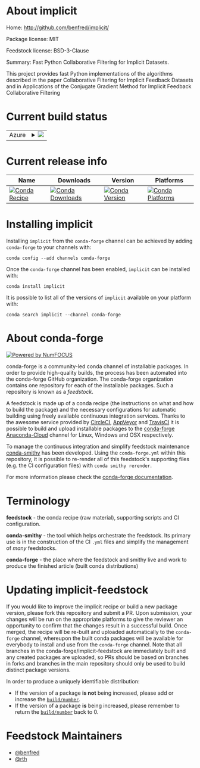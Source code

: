 About implicit
==============

Home: http://github.com/benfred/implicit/

Package license: MIT

Feedstock license: BSD-3-Clause

Summary: Fast Python Collaborative Filtering for Implicit Datasets.

This project provides fast Python implementations of the algorithms
described in the paper Collaborative Filtering for Implicit Feedback
Datasets and in Applications of the Conjugate Gradient Method
for Implicit Feedback Collaborative Filtering


Current build status
====================


<table>
    
  <tr>
    <td>Azure</td>
    <td>
      <details>
        <summary>
          <a href="https://dev.azure.com/conda-forge/feedstock-builds/_build/latest?definitionId=444&branchName=master">
            <img src="https://dev.azure.com/conda-forge/feedstock-builds/_apis/build/status/implicit-feedstock?branchName=master">
          </a>
        </summary>
        <table>
          <thead><tr><th>Variant</th><th>Status</th></tr></thead>
          <tbody><tr>
              <td>linux_64_cuda_compiler_version10.0numpy1.16python3.6.____cpython</td>
              <td>
                <a href="https://dev.azure.com/conda-forge/feedstock-builds/_build/latest?definitionId=444&branchName=master">
                  <img src="https://dev.azure.com/conda-forge/feedstock-builds/_apis/build/status/implicit-feedstock?branchName=master&jobName=linux&configuration=linux_64_cuda_compiler_version10.0numpy1.16python3.6.____cpython" alt="variant">
                </a>
              </td>
            </tr><tr>
              <td>linux_64_cuda_compiler_version10.0numpy1.16python3.7.____cpython</td>
              <td>
                <a href="https://dev.azure.com/conda-forge/feedstock-builds/_build/latest?definitionId=444&branchName=master">
                  <img src="https://dev.azure.com/conda-forge/feedstock-builds/_apis/build/status/implicit-feedstock?branchName=master&jobName=linux&configuration=linux_64_cuda_compiler_version10.0numpy1.16python3.7.____cpython" alt="variant">
                </a>
              </td>
            </tr><tr>
              <td>linux_64_cuda_compiler_version10.0numpy1.16python3.8.____cpython</td>
              <td>
                <a href="https://dev.azure.com/conda-forge/feedstock-builds/_build/latest?definitionId=444&branchName=master">
                  <img src="https://dev.azure.com/conda-forge/feedstock-builds/_apis/build/status/implicit-feedstock?branchName=master&jobName=linux&configuration=linux_64_cuda_compiler_version10.0numpy1.16python3.8.____cpython" alt="variant">
                </a>
              </td>
            </tr><tr>
              <td>linux_64_cuda_compiler_version10.0numpy1.18python3.6.____73_pypy</td>
              <td>
                <a href="https://dev.azure.com/conda-forge/feedstock-builds/_build/latest?definitionId=444&branchName=master">
                  <img src="https://dev.azure.com/conda-forge/feedstock-builds/_apis/build/status/implicit-feedstock?branchName=master&jobName=linux&configuration=linux_64_cuda_compiler_version10.0numpy1.18python3.6.____73_pypy" alt="variant">
                </a>
              </td>
            </tr><tr>
              <td>linux_64_cuda_compiler_version10.1numpy1.16python3.6.____cpython</td>
              <td>
                <a href="https://dev.azure.com/conda-forge/feedstock-builds/_build/latest?definitionId=444&branchName=master">
                  <img src="https://dev.azure.com/conda-forge/feedstock-builds/_apis/build/status/implicit-feedstock?branchName=master&jobName=linux&configuration=linux_64_cuda_compiler_version10.1numpy1.16python3.6.____cpython" alt="variant">
                </a>
              </td>
            </tr><tr>
              <td>linux_64_cuda_compiler_version10.1numpy1.16python3.7.____cpython</td>
              <td>
                <a href="https://dev.azure.com/conda-forge/feedstock-builds/_build/latest?definitionId=444&branchName=master">
                  <img src="https://dev.azure.com/conda-forge/feedstock-builds/_apis/build/status/implicit-feedstock?branchName=master&jobName=linux&configuration=linux_64_cuda_compiler_version10.1numpy1.16python3.7.____cpython" alt="variant">
                </a>
              </td>
            </tr><tr>
              <td>linux_64_cuda_compiler_version10.1numpy1.16python3.8.____cpython</td>
              <td>
                <a href="https://dev.azure.com/conda-forge/feedstock-builds/_build/latest?definitionId=444&branchName=master">
                  <img src="https://dev.azure.com/conda-forge/feedstock-builds/_apis/build/status/implicit-feedstock?branchName=master&jobName=linux&configuration=linux_64_cuda_compiler_version10.1numpy1.16python3.8.____cpython" alt="variant">
                </a>
              </td>
            </tr><tr>
              <td>linux_64_cuda_compiler_version10.1numpy1.18python3.6.____73_pypy</td>
              <td>
                <a href="https://dev.azure.com/conda-forge/feedstock-builds/_build/latest?definitionId=444&branchName=master">
                  <img src="https://dev.azure.com/conda-forge/feedstock-builds/_apis/build/status/implicit-feedstock?branchName=master&jobName=linux&configuration=linux_64_cuda_compiler_version10.1numpy1.18python3.6.____73_pypy" alt="variant">
                </a>
              </td>
            </tr><tr>
              <td>linux_64_cuda_compiler_version10.2numpy1.16python3.6.____cpython</td>
              <td>
                <a href="https://dev.azure.com/conda-forge/feedstock-builds/_build/latest?definitionId=444&branchName=master">
                  <img src="https://dev.azure.com/conda-forge/feedstock-builds/_apis/build/status/implicit-feedstock?branchName=master&jobName=linux&configuration=linux_64_cuda_compiler_version10.2numpy1.16python3.6.____cpython" alt="variant">
                </a>
              </td>
            </tr><tr>
              <td>linux_64_cuda_compiler_version10.2numpy1.16python3.7.____cpython</td>
              <td>
                <a href="https://dev.azure.com/conda-forge/feedstock-builds/_build/latest?definitionId=444&branchName=master">
                  <img src="https://dev.azure.com/conda-forge/feedstock-builds/_apis/build/status/implicit-feedstock?branchName=master&jobName=linux&configuration=linux_64_cuda_compiler_version10.2numpy1.16python3.7.____cpython" alt="variant">
                </a>
              </td>
            </tr><tr>
              <td>linux_64_cuda_compiler_version10.2numpy1.16python3.8.____cpython</td>
              <td>
                <a href="https://dev.azure.com/conda-forge/feedstock-builds/_build/latest?definitionId=444&branchName=master">
                  <img src="https://dev.azure.com/conda-forge/feedstock-builds/_apis/build/status/implicit-feedstock?branchName=master&jobName=linux&configuration=linux_64_cuda_compiler_version10.2numpy1.16python3.8.____cpython" alt="variant">
                </a>
              </td>
            </tr><tr>
              <td>linux_64_cuda_compiler_version10.2numpy1.18python3.6.____73_pypy</td>
              <td>
                <a href="https://dev.azure.com/conda-forge/feedstock-builds/_build/latest?definitionId=444&branchName=master">
                  <img src="https://dev.azure.com/conda-forge/feedstock-builds/_apis/build/status/implicit-feedstock?branchName=master&jobName=linux&configuration=linux_64_cuda_compiler_version10.2numpy1.18python3.6.____73_pypy" alt="variant">
                </a>
              </td>
            </tr><tr>
              <td>linux_64_cuda_compiler_version9.2numpy1.16python3.6.____cpython</td>
              <td>
                <a href="https://dev.azure.com/conda-forge/feedstock-builds/_build/latest?definitionId=444&branchName=master">
                  <img src="https://dev.azure.com/conda-forge/feedstock-builds/_apis/build/status/implicit-feedstock?branchName=master&jobName=linux&configuration=linux_64_cuda_compiler_version9.2numpy1.16python3.6.____cpython" alt="variant">
                </a>
              </td>
            </tr><tr>
              <td>linux_64_cuda_compiler_version9.2numpy1.16python3.7.____cpython</td>
              <td>
                <a href="https://dev.azure.com/conda-forge/feedstock-builds/_build/latest?definitionId=444&branchName=master">
                  <img src="https://dev.azure.com/conda-forge/feedstock-builds/_apis/build/status/implicit-feedstock?branchName=master&jobName=linux&configuration=linux_64_cuda_compiler_version9.2numpy1.16python3.7.____cpython" alt="variant">
                </a>
              </td>
            </tr><tr>
              <td>linux_64_cuda_compiler_version9.2numpy1.16python3.8.____cpython</td>
              <td>
                <a href="https://dev.azure.com/conda-forge/feedstock-builds/_build/latest?definitionId=444&branchName=master">
                  <img src="https://dev.azure.com/conda-forge/feedstock-builds/_apis/build/status/implicit-feedstock?branchName=master&jobName=linux&configuration=linux_64_cuda_compiler_version9.2numpy1.16python3.8.____cpython" alt="variant">
                </a>
              </td>
            </tr><tr>
              <td>linux_64_cuda_compiler_version9.2numpy1.18python3.6.____73_pypy</td>
              <td>
                <a href="https://dev.azure.com/conda-forge/feedstock-builds/_build/latest?definitionId=444&branchName=master">
                  <img src="https://dev.azure.com/conda-forge/feedstock-builds/_apis/build/status/implicit-feedstock?branchName=master&jobName=linux&configuration=linux_64_cuda_compiler_version9.2numpy1.18python3.6.____73_pypy" alt="variant">
                </a>
              </td>
            </tr><tr>
              <td>linux_64_cuda_compiler_versionNonenumpy1.16python3.6.____cpython</td>
              <td>
                <a href="https://dev.azure.com/conda-forge/feedstock-builds/_build/latest?definitionId=444&branchName=master">
                  <img src="https://dev.azure.com/conda-forge/feedstock-builds/_apis/build/status/implicit-feedstock?branchName=master&jobName=linux&configuration=linux_64_cuda_compiler_versionNonenumpy1.16python3.6.____cpython" alt="variant">
                </a>
              </td>
            </tr><tr>
              <td>linux_64_cuda_compiler_versionNonenumpy1.16python3.7.____cpython</td>
              <td>
                <a href="https://dev.azure.com/conda-forge/feedstock-builds/_build/latest?definitionId=444&branchName=master">
                  <img src="https://dev.azure.com/conda-forge/feedstock-builds/_apis/build/status/implicit-feedstock?branchName=master&jobName=linux&configuration=linux_64_cuda_compiler_versionNonenumpy1.16python3.7.____cpython" alt="variant">
                </a>
              </td>
            </tr><tr>
              <td>linux_64_cuda_compiler_versionNonenumpy1.16python3.8.____cpython</td>
              <td>
                <a href="https://dev.azure.com/conda-forge/feedstock-builds/_build/latest?definitionId=444&branchName=master">
                  <img src="https://dev.azure.com/conda-forge/feedstock-builds/_apis/build/status/implicit-feedstock?branchName=master&jobName=linux&configuration=linux_64_cuda_compiler_versionNonenumpy1.16python3.8.____cpython" alt="variant">
                </a>
              </td>
            </tr><tr>
              <td>linux_64_cuda_compiler_versionNonenumpy1.18python3.6.____73_pypy</td>
              <td>
                <a href="https://dev.azure.com/conda-forge/feedstock-builds/_build/latest?definitionId=444&branchName=master">
                  <img src="https://dev.azure.com/conda-forge/feedstock-builds/_apis/build/status/implicit-feedstock?branchName=master&jobName=linux&configuration=linux_64_cuda_compiler_versionNonenumpy1.18python3.6.____73_pypy" alt="variant">
                </a>
              </td>
            </tr><tr>
              <td>osx_64_numpy1.16python3.6.____cpython</td>
              <td>
                <a href="https://dev.azure.com/conda-forge/feedstock-builds/_build/latest?definitionId=444&branchName=master">
                  <img src="https://dev.azure.com/conda-forge/feedstock-builds/_apis/build/status/implicit-feedstock?branchName=master&jobName=osx&configuration=osx_64_numpy1.16python3.6.____cpython" alt="variant">
                </a>
              </td>
            </tr><tr>
              <td>osx_64_numpy1.16python3.7.____cpython</td>
              <td>
                <a href="https://dev.azure.com/conda-forge/feedstock-builds/_build/latest?definitionId=444&branchName=master">
                  <img src="https://dev.azure.com/conda-forge/feedstock-builds/_apis/build/status/implicit-feedstock?branchName=master&jobName=osx&configuration=osx_64_numpy1.16python3.7.____cpython" alt="variant">
                </a>
              </td>
            </tr><tr>
              <td>osx_64_numpy1.16python3.8.____cpython</td>
              <td>
                <a href="https://dev.azure.com/conda-forge/feedstock-builds/_build/latest?definitionId=444&branchName=master">
                  <img src="https://dev.azure.com/conda-forge/feedstock-builds/_apis/build/status/implicit-feedstock?branchName=master&jobName=osx&configuration=osx_64_numpy1.16python3.8.____cpython" alt="variant">
                </a>
              </td>
            </tr><tr>
              <td>osx_64_numpy1.18python3.6.____73_pypy</td>
              <td>
                <a href="https://dev.azure.com/conda-forge/feedstock-builds/_build/latest?definitionId=444&branchName=master">
                  <img src="https://dev.azure.com/conda-forge/feedstock-builds/_apis/build/status/implicit-feedstock?branchName=master&jobName=osx&configuration=osx_64_numpy1.18python3.6.____73_pypy" alt="variant">
                </a>
              </td>
            </tr><tr>
              <td>win_64_python3.6.____cpython</td>
              <td>
                <a href="https://dev.azure.com/conda-forge/feedstock-builds/_build/latest?definitionId=444&branchName=master">
                  <img src="https://dev.azure.com/conda-forge/feedstock-builds/_apis/build/status/implicit-feedstock?branchName=master&jobName=win&configuration=win_64_python3.6.____cpython" alt="variant">
                </a>
              </td>
            </tr><tr>
              <td>win_64_python3.7.____cpython</td>
              <td>
                <a href="https://dev.azure.com/conda-forge/feedstock-builds/_build/latest?definitionId=444&branchName=master">
                  <img src="https://dev.azure.com/conda-forge/feedstock-builds/_apis/build/status/implicit-feedstock?branchName=master&jobName=win&configuration=win_64_python3.7.____cpython" alt="variant">
                </a>
              </td>
            </tr><tr>
              <td>win_64_python3.8.____cpython</td>
              <td>
                <a href="https://dev.azure.com/conda-forge/feedstock-builds/_build/latest?definitionId=444&branchName=master">
                  <img src="https://dev.azure.com/conda-forge/feedstock-builds/_apis/build/status/implicit-feedstock?branchName=master&jobName=win&configuration=win_64_python3.8.____cpython" alt="variant">
                </a>
              </td>
            </tr>
          </tbody>
        </table>
      </details>
    </td>
  </tr>
</table>

Current release info
====================

| Name | Downloads | Version | Platforms |
| --- | --- | --- | --- |
| [![Conda Recipe](https://img.shields.io/badge/recipe-implicit-green.svg)](https://anaconda.org/conda-forge/implicit) | [![Conda Downloads](https://img.shields.io/conda/dn/conda-forge/implicit.svg)](https://anaconda.org/conda-forge/implicit) | [![Conda Version](https://img.shields.io/conda/vn/conda-forge/implicit.svg)](https://anaconda.org/conda-forge/implicit) | [![Conda Platforms](https://img.shields.io/conda/pn/conda-forge/implicit.svg)](https://anaconda.org/conda-forge/implicit) |

Installing implicit
===================

Installing `implicit` from the `conda-forge` channel can be achieved by adding `conda-forge` to your channels with:

```
conda config --add channels conda-forge
```

Once the `conda-forge` channel has been enabled, `implicit` can be installed with:

```
conda install implicit
```

It is possible to list all of the versions of `implicit` available on your platform with:

```
conda search implicit --channel conda-forge
```


About conda-forge
=================

[![Powered by NumFOCUS](https://img.shields.io/badge/powered%20by-NumFOCUS-orange.svg?style=flat&colorA=E1523D&colorB=007D8A)](http://numfocus.org)

conda-forge is a community-led conda channel of installable packages.
In order to provide high-quality builds, the process has been automated into the
conda-forge GitHub organization. The conda-forge organization contains one repository
for each of the installable packages. Such a repository is known as a *feedstock*.

A feedstock is made up of a conda recipe (the instructions on what and how to build
the package) and the necessary configurations for automatic building using freely
available continuous integration services. Thanks to the awesome service provided by
[CircleCI](https://circleci.com/), [AppVeyor](https://www.appveyor.com/)
and [TravisCI](https://travis-ci.com/) it is possible to build and upload installable
packages to the [conda-forge](https://anaconda.org/conda-forge)
[Anaconda-Cloud](https://anaconda.org/) channel for Linux, Windows and OSX respectively.

To manage the continuous integration and simplify feedstock maintenance
[conda-smithy](https://github.com/conda-forge/conda-smithy) has been developed.
Using the ``conda-forge.yml`` within this repository, it is possible to re-render all of
this feedstock's supporting files (e.g. the CI configuration files) with ``conda smithy rerender``.

For more information please check the [conda-forge documentation](https://conda-forge.org/docs/).

Terminology
===========

**feedstock** - the conda recipe (raw material), supporting scripts and CI configuration.

**conda-smithy** - the tool which helps orchestrate the feedstock.
                   Its primary use is in the construction of the CI ``.yml`` files
                   and simplify the management of *many* feedstocks.

**conda-forge** - the place where the feedstock and smithy live and work to
                  produce the finished article (built conda distributions)


Updating implicit-feedstock
===========================

If you would like to improve the implicit recipe or build a new
package version, please fork this repository and submit a PR. Upon submission,
your changes will be run on the appropriate platforms to give the reviewer an
opportunity to confirm that the changes result in a successful build. Once
merged, the recipe will be re-built and uploaded automatically to the
`conda-forge` channel, whereupon the built conda packages will be available for
everybody to install and use from the `conda-forge` channel.
Note that all branches in the conda-forge/implicit-feedstock are
immediately built and any created packages are uploaded, so PRs should be based
on branches in forks and branches in the main repository should only be used to
build distinct package versions.

In order to produce a uniquely identifiable distribution:
 * If the version of a package **is not** being increased, please add or increase
   the [``build/number``](https://conda.io/docs/user-guide/tasks/build-packages/define-metadata.html#build-number-and-string).
 * If the version of a package **is** being increased, please remember to return
   the [``build/number``](https://conda.io/docs/user-guide/tasks/build-packages/define-metadata.html#build-number-and-string)
   back to 0.

Feedstock Maintainers
=====================

* [@benfred](https://github.com/benfred/)
* [@rth](https://github.com/rth/)

